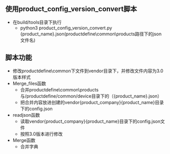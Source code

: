 ## 使用product_config_version_convert脚本
  - 在build/tools目录下执行 
 	- python3 product_config_version_convert.py {product_name}.json(productdefine\common\products路径下的json文件名)
## 脚本功能
  - 修改productdefine\common下文件到vendor目录下，并修改文件内容为3.0版本样式
  - Merge_files函数
	- 合并productdefine\common\products与/productdefine/common/device目录下的（{product_name}.json）
	- 把合并内容放进创建的vendor\{product_company}\{product_name}目录下的config.json
  - readjson函数
    - 读取vendor\{product_company}\{product_name}目录下的config.json文件
	- 按照3.0版本进行修改
  - Merge函数
    - 合并字典